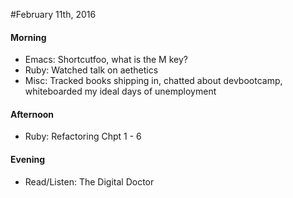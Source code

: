 #February 11th, 2016

#### Morning  
*  Emacs: Shortcutfoo, what is the M key?  
*  Ruby: Watched talk on aethetics  
*  Misc: Tracked books shipping in, chatted about devbootcamp, whiteboarded my ideal days of unemployment  

#### Afternoon  
*  Ruby: Refactoring Chpt 1 - 6  

#### Evening  
*  Read/Listen: The Digital Doctor  